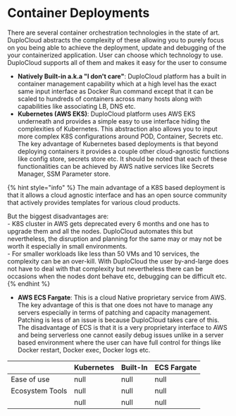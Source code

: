 # Container Deployments

There are several container orchestration technologies in the state of art. DuploCloud abstracts the complexity of these allowing you to purely focus on you being able to achieve the deployment, update and debugging of the your containerized application. User can choose which technology to use. DuploCloud supports all of them and makes it easy for the user to consume

* **Natively Built-in a.k.a "I don't care"**: DuploCloud platform has a built in container management capability which at a high level has the exact same input interface as Docker Run command except that it can be scaled to hundreds of containers across many hosts along with capabilities like associating LB, DNS etc.
* **Kubernetes (AWS EKS)**: DuploCloud platform uses AWS EKS underneath and provides a simple easy to use interface hiding the complexities of Kubernetes. This abstraction also allows you to input more complex K8S configurations around POD, Container, Secrets etc. The key advantage of Kubernetes based deployments is that beyond deploying containers it provides a couple other cloud-agnostic functions like config store, secrets store etc. It should be noted that each of these functionalities can be achieved by AWS native services like Secrets Manager, SSM Parameter store.&#x20;

{% hint style="info" %}
The main advantage of a K8S based deployment is that it allows a cloud agnostic interface and has an open source community that actively provides templates for various cloud products.

But the biggest disadvantages are:\
\- K8S cluster in AWS gets deprecated every 6 months and one has to upgrade them and all the nodes. DuploCloud automates this but nevertheless, the disruption and planning for the same may or may not be worth it especially in small environments.\
\- For smaller workloads like less than 50 VMs and 10 services, the complexity can be an over-kill. With DuploCloud the user by-and-large does not have to deal with that complexity  but nevertheless there can be occasions when the nodes dont behave etc, debugging can be difficult etc.
{% endhint %}

* **AWS ECS Fargate**: This is a cloud Native proprietary service from AWS. The key advantage of this is that one does not have to manage any servers especially in terms of patching and capacity management. Patching is less of an issue is because DuploCloud takes care of this. The disadvantage of ECS is that it is a very proprietary interface to AWS and being serverless one cannot easily debug issues unlike in a server based environment where the user can have full control for things like Docker restart, Docker exec, Docker logs etc. &#x20;

<table><thead><tr><th></th><th data-type="rating" data-max="3">Kubernetes</th><th data-type="rating" data-max="3">Built-In</th><th data-type="rating" data-max="5">ECS Fargate</th></tr></thead><tbody><tr><td>Ease of use</td><td>null</td><td>null</td><td>null</td></tr><tr><td>Ecosystem Tools</td><td>null</td><td>null</td><td>null</td></tr><tr><td></td><td>null</td><td>null</td><td>null</td></tr></tbody></table>
